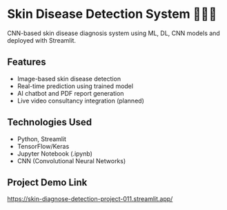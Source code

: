 # Skin Disease Detection System 🧬🧑‍⚕️

CNN-based skin disease diagnosis system using ML, DL, CNN models and deployed with Streamlit.

## Features
- Image-based skin disease detection
- Real-time prediction using trained model
- AI chatbot and PDF report generation
- Live video consultancy integration (planned)

## Technologies Used
- Python, Streamlit
- TensorFlow/Keras
- Jupyter Notebook (.ipynb)
- CNN (Convolutional Neural Networks)

## Project Demo Link
https://skin-diagnose-detection-project-011.streamlit.app/
